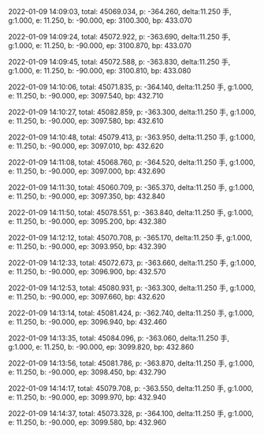 2022-01-09 14:09:03, total: 45069.034, p: -364.260, delta:11.250 手, g:1.000, e: 11.250, b: -90.000, ep: 3100.300, bp: 433.070

2022-01-09 14:09:24, total: 45072.922, p: -363.690, delta:11.250 手, g:1.000, e: 11.250, b: -90.000, ep: 3100.870, bp: 433.070

2022-01-09 14:09:45, total: 45072.588, p: -363.830, delta:11.250 手, g:1.000, e: 11.250, b: -90.000, ep: 3100.810, bp: 433.080

2022-01-09 14:10:06, total: 45071.835, p: -364.140, delta:11.250 手, g:1.000, e: 11.250, b: -90.000, ep: 3097.540, bp: 432.710

2022-01-09 14:10:27, total: 45082.859, p: -363.300, delta:11.250 手, g:1.000, e: 11.250, b: -90.000, ep: 3097.580, bp: 432.610

2022-01-09 14:10:48, total: 45079.413, p: -363.950, delta:11.250 手, g:1.000, e: 11.250, b: -90.000, ep: 3097.010, bp: 432.620

2022-01-09 14:11:08, total: 45068.760, p: -364.520, delta:11.250 手, g:1.000, e: 11.250, b: -90.000, ep: 3097.000, bp: 432.690

2022-01-09 14:11:30, total: 45060.709, p: -365.370, delta:11.250 手, g:1.000, e: 11.250, b: -90.000, ep: 3097.350, bp: 432.840

2022-01-09 14:11:50, total: 45078.551, p: -363.840, delta:11.250 手, g:1.000, e: 11.250, b: -90.000, ep: 3095.200, bp: 432.380

2022-01-09 14:12:12, total: 45070.708, p: -365.170, delta:11.250 手, g:1.000, e: 11.250, b: -90.000, ep: 3093.950, bp: 432.390

2022-01-09 14:12:33, total: 45072.673, p: -363.660, delta:11.250 手, g:1.000, e: 11.250, b: -90.000, ep: 3096.900, bp: 432.570

2022-01-09 14:12:53, total: 45080.931, p: -363.300, delta:11.250 手, g:1.000, e: 11.250, b: -90.000, ep: 3097.660, bp: 432.620

2022-01-09 14:13:14, total: 45081.424, p: -362.740, delta:11.250 手, g:1.000, e: 11.250, b: -90.000, ep: 3096.940, bp: 432.460

2022-01-09 14:13:35, total: 45084.096, p: -363.060, delta:11.250 手, g:1.000, e: 11.250, b: -90.000, ep: 3099.820, bp: 432.860

2022-01-09 14:13:56, total: 45081.786, p: -363.870, delta:11.250 手, g:1.000, e: 11.250, b: -90.000, ep: 3098.450, bp: 432.790

2022-01-09 14:14:17, total: 45079.708, p: -363.550, delta:11.250 手, g:1.000, e: 11.250, b: -90.000, ep: 3099.970, bp: 432.940

2022-01-09 14:14:37, total: 45073.328, p: -364.100, delta:11.250 手, g:1.000, e: 11.250, b: -90.000, ep: 3099.580, bp: 432.960